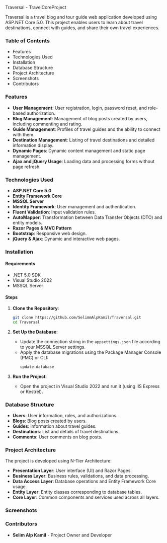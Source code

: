 Traversal - TravelCoreProject

Traversal is a travel blog and tour guide web application developed using ASP.NET Core 5.0. This project enables users to learn about travel destinations, connect with guides, and share their own travel experiences.

### Table of Contents

- Features
- Technologies Used
- Installation
- Database Structure
- Project Architecture
- Screenshots
- Contributors


### Features

- **User Management**: User registration, login, password reset, and role-based authorization.
- **Blog Management**: Management of blog posts created by users, including commenting and rating.
- **Guide Management**: Profiles of travel guides and the ability to connect with them.
- **Destination Management**: Listing of travel destinations and detailed information display.
- **Dynamic Pages**: Dynamic content management and static page management.
- **Ajax and jQuery Usage**: Loading data and processing forms without page refresh.

### Technologies Used

- **ASP.NET Core 5.0**
- **Entity Framework Core**
- **MSSQL Server**
- **Identity Framework**: User management and authentication.
- **Fluent Validation**: Input validation rules.
- **AutoMapper**: Transformation between Data Transfer Objects (DTO) and entity models.
- **Razor Pages & MVC Pattern**
- **Bootstrap**: Responsive web design.
- **jQuery & Ajax**: Dynamic and interactive web pages.

### Installation

#### Requirements

- .NET 5.0 SDK
- Visual Studio 2022
- MSSQL Server

#### Steps

1. **Clone the Repository**:

   ```bash
   git clone https://github.com/SelimmAlpKamil/Traversal.git
   cd Traversal
   ```

2. **Set Up the Database**:

   - Update the connection string in the `appsettings.json` file according to your MSSQL Server settings.
   - Apply the database migrations using the Package Manager Console (PMC) or CLI:
     ```bash
     update-database
     ```

3. **Run the Project**:

   - Open the project in Visual Studio 2022 and run it (using IIS Express or Kestrel).

### Database Structure

- **Users**: User information, roles, and authorizations.
- **Blogs**: Blog posts created by users.
- **Guides**: Information about travel guides.
- **Destinations**: List and details of travel destinations.
- **Comments**: User comments on blog posts.

### Project Architecture

The project is developed using N-Tier Architecture:

- **Presentation Layer**: User interface (UI) and Razor Pages.
- **Business Layer**: Business rules, validations, and data processing.
- **Data Access Layer**: Database operations and Entity Framework Core usage.
- **Entity Layer**: Entity classes corresponding to database tables.
- **Core Layer**: Common components and services used across all layers.

### Screenshots



### Contributors

- **Selim Alp Kamil** - Project Owner and Developer

